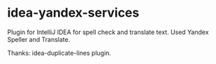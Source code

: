 idea-yandex-services
====================

Plugin for IntelliJ IDEA for spell check and translate text.
Used Yandex Speller and Translate.

Thanks: idea-duplicate-lines plugin.
